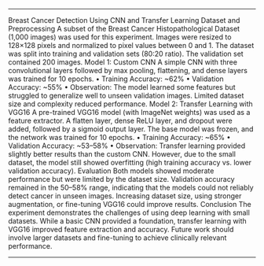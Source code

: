 ________________________________________
Breast Cancer Detection Using CNN and Transfer Learning
Dataset and Preprocessing
A subset of the Breast Cancer Histopathological Dataset (1,000 images) was used for this experiment. Images were resized to 128×128 pixels and normalized to pixel values between 0 and 1. The dataset was split into training and validation sets (80:20 ratio). The validation set contained 200 images.
Model 1: Custom CNN
A simple CNN with three convolutional layers followed by max pooling, flattening, and dense layers was trained for 10 epochs.
•	Training Accuracy: ~62%
•	Validation Accuracy: ~55%
•	Observation: The model learned some features but struggled to generalize well to unseen validation images. Limited dataset size and complexity reduced performance.
Model 2: Transfer Learning with VGG16
A pre-trained VGG16 model (with ImageNet weights) was used as a feature extractor. A flatten layer, dense ReLU layer, and dropout were added, followed by a sigmoid output layer. The base model was frozen, and the network was trained for 10 epochs.
•	Training Accuracy: ~65%
•	Validation Accuracy: ~53–58%
•	Observation: Transfer learning provided slightly better results than the custom CNN. However, due to the small dataset, the model still showed overfitting (high training accuracy vs. lower validation accuracy).
Evaluation
Both models showed moderate performance but were limited by the dataset size. Validation accuracy remained in the 50–58% range, indicating that the models could not reliably detect cancer in unseen images. Increasing dataset size, using stronger augmentation, or fine-tuning VGG16 could improve results.
Conclusion
The experiment demonstrates the challenges of using deep learning with small datasets. While a basic CNN provided a foundation, transfer learning with VGG16 improved feature extraction and accuracy. Future work should involve larger datasets and fine-tuning to achieve clinically relevant performance.
________________________________________



